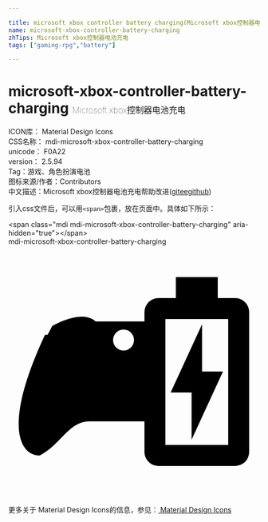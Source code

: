 ```yaml
---

title: microsoft xbox controller battery charging(Microsoft xbox控制器电池充电) ICON转svg、png下载
name: microsoft-xbox-controller-battery-charging
zhTips: Microsoft xbox控制器电池充电
tags: ["gaming-rpg","battery"]

---
```


# microsoft-xbox-controller-battery-charging  <small style="font-size: 60%;font-weight: 100">Microsoft xbox控制器电池充电</small>


<div class="detail-page">
<p>
<span>
ICON库：
<span class="badge-secondary badge">Material Design Icons</span> 
</span>
<br/>
<span>
CSS名称：
<span class="badge-secondary badge">mdi-microsoft-xbox-controller-battery-charging</span> 
</span>
<br/>
<span>
unicode：
<span class="badge-secondary badge">F0A22</span> 
<copy-btn content='F0A22' btn-title=""></copy-btn>
<copy-btn :content='String.fromCodePoint(parseInt("F0A22", 16))' btn-title="复制U"></copy-btn>
</span>
<br/>
<span>
version：
<span class="badge-secondary badge">2.5.94</span> 
</span><br/><span>Tag：<span class="badge-light badge"><router-link to="/tags/gaming-rpg.html">游戏、角色扮演</router-link></span><span class="badge-light badge"><router-link to="/tags/battery.html">电池</router-link></span></span>
<br/>
<span>图标来源/作者：<span class="badge-light badge">Contributors</span></span> 
<br/>
<span class="zh-detail">中文描述：<span class="badge-primary badge">Microsoft xbox控制器电池充电</span><span class="help-link"><span>帮助改进</span>(<a href="https://gitee.com/liuwave/icon-helper/edit/master/json/material/microsoft-xbox-controller-battery-charging.json" target="_blank" rel="noopener noreferrer">gitee</a><a href="https://github.com/liuwave/icon-helper/edit/master/json/material/microsoft-xbox-controller-battery-charging.json" target="_blank" rel="noopener noreferrer">github</a></span>)</span><br/>
</p>
</div>
<div class="alert alert-dark">
  <i class="mdi mdi-microsoft-xbox-controller-battery-charging mdi-48px"></i>
  <i class="mdi mdi-microsoft-xbox-controller-battery-charging mdi-36px"></i>
  <i class="mdi mdi-microsoft-xbox-controller-battery-charging mdi-24px"></i>
  <i class="mdi mdi-microsoft-xbox-controller-battery-charging mdi-18px"></i>
</div>
<div>
  <p>引入css文件后，可以用<code>&lt;span&gt;</code>包裹，放在页面中。具体如下所示：    
  </p>
  <div class="alert alert-primary" style="font-size: 14px">
    &lt;span class="mdi mdi-microsoft-xbox-controller-battery-charging" aria-hidden="true"&gt;&lt;/span&gt;
    <copy-btn content='<span class="mdi mdi-microsoft-xbox-controller-battery-charging" aria-hidden="true"></span>'></copy-btn>
  </div>
  <div class="alert alert-secondary">
    <i class="mdi mdi-microsoft-xbox-controller-battery-charging"
    style="font-size: 24px"
    aria-hidden="true"></i> mdi-microsoft-xbox-controller-battery-charging
    <copy-btn content="mdi-microsoft-xbox-controller-battery-charging" btn-title="复制图标名称"></copy-btn>
  </div>
</div>
<div id="svg" class="svg-wrap">
<svg xmlns="http://www.w3.org/2000/svg" viewBox="0 0 24 24"><path d="M20,5H21.67C22.4,5 23,5.6 23,6.33V19.67A1.33,1.33 0 0,1 21.67,21H14.33C13.6,21 13,20.4 13,19.67V16.75H7.75C5.75,16.75 5,19 3,20C1,20 -0.5,17 3.5,8.5H3.75L4.19,7.67C4.19,7.67 7,6 8.33,7.23H13V6.33A1.33,1.33 0 0,1 14.33,5H16V3H20V5M21,7H15V19H21V7M15.5,14L18.5,7.5V12H20.5L17.5,18.5V14H15.5M11,8A1,1 0 0,0 10,9A1,1 0 0,0 11,10A1,1 0 0,0 12,9A1,1 0 0,0 11,8Z" /></svg>
</div>
<detail full-name='mdi-microsoft-xbox-controller-battery-charging'></detail>
    
<div><p>更多关于 Material Design Icons的信息，参见：<a target="_blank" href="https://iconhelper.cn/material.html"> Material Design Icons</a>
</p></div>
